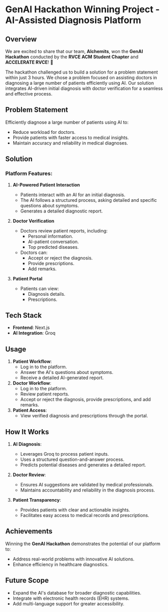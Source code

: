 # GenAI Hackathon Winning Project - AI-Assisted Diagnosis Platform

## Overview
We are excited to share that our team, **Alchemits**, won the **GenAI Hackathon** conducted by the **RVCE ACM Student Chapter** and **ACCELERATE RVCE**! 🎉

The hackathon challenged us to build a solution for a problem statement within just 3 hours. We chose a problem focused on assisting doctors in diagnosing a large number of patients efficiently using AI. Our solution integrates AI-driven initial diagnosis with doctor verification for a seamless and effective process.

## Problem Statement
Efficiently diagnose a large number of patients using AI to:
- Reduce workload for doctors.
- Provide patients with faster access to medical insights.
- Maintain accuracy and reliability in medical diagnoses.

## Solution
### Platform Features:
1. **AI-Powered Patient Interaction**
   - Patients interact with an AI for an initial diagnosis.
   - The AI follows a structured process, asking detailed and specific questions about symptoms.
   - Generates a detailed diagnostic report.

2. **Doctor Verification**
   - Doctors review patient reports, including:
     - Personal information.
     - AI-patient conversation.
     - Top predicted diseases.
   - Doctors can:
     - Accept or reject the diagnosis.
     - Provide prescriptions.
     - Add remarks.

3. **Patient Portal**
   - Patients can view:
     - Diagnosis details.
     - Prescriptions.

## Tech Stack
- **Frontend**: Next.js
- **AI Integration**: Groq

## Usage
1. **Patient Workflow**:
   - Log in to the platform.
   - Answer the AI's questions about symptoms.
   - Receive a detailed AI-generated report.
2. **Doctor Workflow**:
   - Log in to the platform.
   - Review patient reports.
   - Accept or reject the diagnosis, provide prescriptions, and add remarks.
3. **Patient Access**:
   - View verified diagnosis and prescriptions through the portal.

## How It Works
1. **AI Diagnosis**:
   - Leverages Groq to process patient inputs.
   - Uses a structured question-and-answer process.
   - Predicts potential diseases and generates a detailed report.

2. **Doctor Review**:
   - Ensures AI suggestions are validated by medical professionals.
   - Maintains accountability and reliability in the diagnosis process.

3. **Patient Transparency**:
   - Provides patients with clear and actionable insights.
   - Facilitates easy access to medical records and prescriptions.

## Achievements
Winning the **GenAI Hackathon** demonstrates the potential of our platform to:
- Address real-world problems with innovative AI solutions.
- Enhance efficiency in healthcare diagnostics.

## Future Scope
- Expand the AI's database for broader diagnostic capabilities.
- Integrate with electronic health records (EHR) systems.
- Add multi-language support for greater accessibility.
